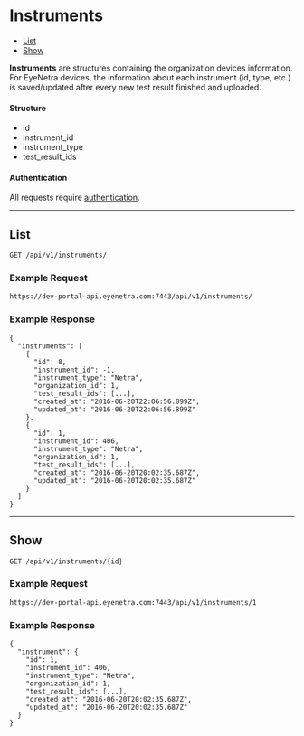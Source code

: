 # Instruments

* [List](#list)
* [Show](#show)

**Instruments** are structures containing the organization devices information. For EyeNetra devices, the information about each instrument (id, type, etc.) is saved/updated after every new test result finished and uploaded.

#### Structure

* id
* instrument_id
* instrument_type
* test_result_ids

#### Authentication

All requests require [authentication](ApiV1BasicAuthentication).

-----

## List

````
GET /api/v1/instruments/
````

### Example Request

````
https://dev-portal-api.eyenetra.com:7443/api/v1/instruments/
````

### Example Response

````
{
  "instruments": [
    {
      "id": 8,
      "instrument_id": -1,
      "instrument_type": "Netra",
      "organization_id": 1,
      "test_result_ids": [...],
      "created_at": "2016-06-20T22:06:56.899Z",
      "updated_at": "2016-06-20T22:06:56.899Z"
    },
    {
      "id": 1,
      "instrument_id": 406,
      "instrument_type": "Netra",
      "organization_id": 1,
      "test_result_ids": [...],
      "created_at": "2016-06-20T20:02:35.687Z",
      "updated_at": "2016-06-20T20:02:35.687Z"
    }
  ]
}
````

-----

## Show

````
GET /api/v1/instruments/{id}
````

### Example Request

````
https://dev-portal-api.eyenetra.com:7443/api/v1/instruments/1
````

### Example Response

````
{
  "instrument": {
    "id": 1,
    "instrument_id": 406,
    "instrument_type": "Netra",
    "organization_id": 1,
    "test_result_ids": [...],
    "created_at": "2016-06-20T20:02:35.687Z",
    "updated_at": "2016-06-20T20:02:35.687Z"
  }
}
````
